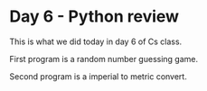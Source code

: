 # Day 6 - Python review

This is what we did today in day 6 of Cs class.

First program is a random number guessing game.

Second program is a imperial to metric convert.
